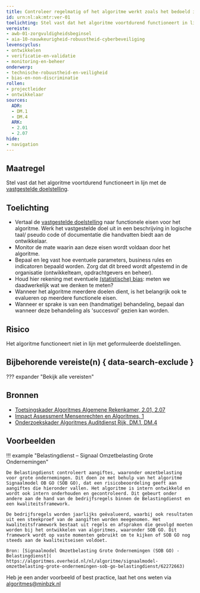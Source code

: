 ```yaml
---
title: Controleer regelmatig of het algoritme werkt zoals het bedoeld is
id: urn:nl:ak:mtr:ver-01
toelichting: Stel vast dat het algoritme voortdurend functioneert in lijn met de vastgestelde doelstelling
vereiste:
- awb-01-zorgvuldigheidsbeginsel
- aia-10-nauwkeurigheid-robuustheid-cyberbeveiliging
levenscyclus:
- ontwikkelen
- verificatie-en-validatie
- monitoring-en-beheer
onderwerp:
- technische-robuustheid-en-veiligheid
- bias-en-non-discriminatie
rollen:
- projectleider
- ontwikkelaar
sources:
  ADR: 
  - DM.1
  - DM.4
  ARK:
  - 2.01
  - 2.07
hide:
- navigation
---
```


<!-- tags -->

## Maatregel
Stel vast dat het algoritme voortdurend functioneert in lijn met de [vastgestelde doelstelling](1-pba-02-formuleren-doelstelling.md). 

## Toelichting
- Vertaal de [vastgestelde doelstelling](1-pba-02-formuleren-doelstelling.md) naar functionele eisen voor het algoritme. Werk het vastgestelde doel uit in een beschrijving in logische taal/ pseudo code of documentatie die handvatten biedt aan de ontwikkelaar. 
- Monitor de mate waarin aan deze eisen wordt voldaan door het algoritme. 
- Bepaal en leg vast hoe eventuele parameters, business rules en indicatoren bepaald worden. Zorg dat dit breed wordt afgestemd in de organisatie (ontwikkelteam, opdrachtgevers en beheer).
- Houd hier rekening met eventuele [(statistische) bias](../../onderwerpen/bias-en-non-discriminatie.md#bias-in-statistiek-en-berekeningen): meten we daadwerkelijk wat we denken te meten? 
- Wanneer het algoritme meerdere doelen dient, is het belangrijk ook te evalueren op meerdere functionele eisen. 
- Wanneer er sprake is van een (handmatige) behandeling, bepaal dan wanneer deze behandeling als 'succesvol' gezien kan worden. 

## Risico
Het algoritme functioneert niet in lijn met geformuleerde doelstellingen. 
<!-- iets toevoegen over scope creep -->

## Bijbehorende vereiste(n) { data-search-exclude }
??? expander "Bekijk alle vereisten"
    <!-- list_vereisten_on_maatregelen_page -->

## Bronnen 
- [Toetsingskader Algoritmes Algemene Rekenkamer, 2.01, 2.07](https://www.rekenkamer.nl/onderwerpen/algoritmes/documenten/publicaties/2024/05/15/het-toetsingskader-aan-de-slag) 
- [Impact Assessment Mensenrechten en Algoritmes, 1](https://www.rijksoverheid.nl/documenten/rapporten/2021/02/25/impact-assessment-mensenrechten-en-algoritmes)          
- [Onderzoekskader Algoritmes Auditdienst Rijk, DM.1, DM.4](https://www.rijksoverheid.nl/documenten/rapporten/2023/07/11/onderzoekskader-algoritmes-adr-2023)                   

## Voorbeelden

!!! example "Belastingdienst – Signaal Omzetbelasting Grote Ondernemingen"

	De Belastingdienst controleert aangiftes, waaronder omzetbelasting voor grote ondernemingen. Dit doen ze met behulp van het algoritme Signaalmodel OB GO (SOB GO), dat een risicobeoordeling geeft aan aangiftes die hieronder vallen. Het algoritme is intern ontwikkeld en wordt ook intern onderhouden en gecontroleerd. Dit gebeurt onder andere aan de hand van de bedrijfsregels binnen de Belastingdienst en een kwaliteitsframework.
	
	De bedrijfsregels worden jaarlijks geëvalueerd, waarbij ook resultaten uit een steekproef van de aangiften worden meegenomen. Het kwaliteitsframework bestaat uit regels en afspraken die gevolgd moeten worden bij het ontwikkelen van algoritmes, waaronder SOB GO. Dit framework wordt op vaste momenten gebruikt om te kijken of SOB GO nog steeds aan de kwaliteitseisen voldoet.
	
	Bron: [Signaalmodel Omzetbelasting Grote Ondernemingen (SOB GO) - Belastingdienst]( https://algoritmes.overheid.nl/nl/algoritme/signaalmodel-omzetbelasting-grote-ondernemingen-sob-go-belastingdienst/62272663)

Heb je een ander voorbeeld of best practice, laat het ons weten via [algoritmes@minbzk.nl](mailto:algoritmes@minbzk.nl)  

